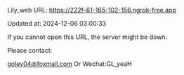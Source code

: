 Lily_web URL: https://222f-61-165-102-156.ngrok-free.app

Updated at: 2024-12-06 03:00:33

If you cannot open this URL, the server might be down.

Please contact: 

goley04@foxmail.com Or Wechat:GL_yeaH